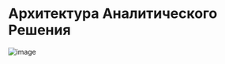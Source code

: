# Архитектура Аналитического Решения
![image](https://github.com/NikTomski/data-engineering/assets/142725457/d97aa740-739c-430c-a89e-2e622c10e6d0)

# 
